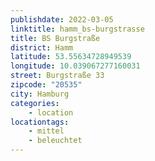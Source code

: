 ```yaml
---
publishdate: 2022-03-05
linktitle: hamm_bs-burgstrasse
title: BS Burgstraße
district: Hamm
latitude: 53.55634728949539
longitude: 10.039067277160031
street: Burgstraße 33
zipcode: "20535"
city: Hamburg
categories:
    - location
locationtags:
    - mittel
    - beleuchtet
---
```

